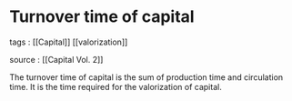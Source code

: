 # Turnover time of capital

tags
: [[Capital]] [[valorization]]

source
: [[Capital Vol. 2]]

The turnover time of capital is the sum of production time and circulation time. It is the time required for the valorization of capital.

